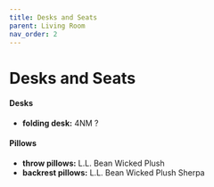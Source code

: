 ```yaml
---
title: Desks and Seats
parent: Living Room
nav_order: 2
---
```

# Desks and Seats

#### Desks

- **folding desk:** 4NM
?

#### Pillows

- **throw pillows:** L.L. Bean Wicked Plush
- **backrest pillows:** L.L. Bean Wicked Plush Sherpa

